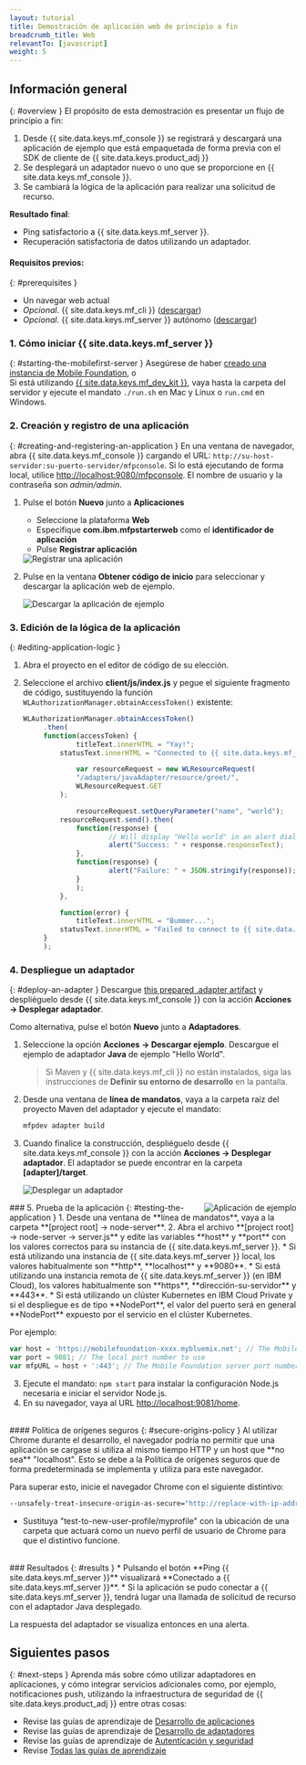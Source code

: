 ```yaml
---
layout: tutorial
title: Demostración de aplicación web de principio a fin
breadcrumb_title: Web
relevantTo: [javascript]
weight: 5
---
```

<!-- NLS_CHARSET=UTF-8 -->
## Información general
{: #overview }
El propósito de esta demostración es presentar un flujo de principio a fin:

1. Desde {{ site.data.keys.mf_console }} se registrará y descargará una aplicación de ejemplo que está empaquetada de forma previa con el SDK de cliente de {{ site.data.keys.product_adj }}
2. Se desplegará un adaptador nuevo o uno que se proporcione en {{ site.data.keys.mf_console }}.  
3. Se cambiará la lógica de la aplicación para realizar una solicitud de recurso.

**Resultado final**:

* Ping satisfactorio a {{ site.data.keys.mf_server }}.
* Recuperación satisfactoria de datos utilizando un adaptador.

#### Requisitos previos:
{: #prerequisites }
* Un navegar web actual
* *Opcional*. {{ site.data.keys.mf_cli }} ([descargar]({{site.baseurl}}/downloads))
* *Opcional*. {{ site.data.keys.mf_server }} autónomo ([descargar]({{site.baseurl}}/downloads))

### 1. Cómo iniciar {{ site.data.keys.mf_server }}
{: #starting-the-mobilefirst-server }
Asegúrese de haber [creado una instancia de Mobile Foundation](../../ibmcloud/using-mobile-foundation), o  
Si está utilizando [{{ site.data.keys.mf_dev_kit }}](../../installation-configuration/development/mobilefirst), vaya hasta la carpeta del servidor y ejecute el mandato `./run.sh` en Mac y Linux o `run.cmd` en Windows.

### 2. Creación y registro de una aplicación
{: #creating-and-registering-an-application }
En una ventana de navegador, abra {{ site.data.keys.mf_console }} cargando el URL:
`http://su-host-servidor:su-puerto-servidor/mfpconsole`. Si lo está ejecutando de forma local, utilice [http://localhost:9080/mfpconsole](http://localhost:9080/mfpconsole). El nombre de usuario y la contraseña son *admin/admin*.

1. Pulse el botón **Nuevo** junto a **Aplicaciones**
    * Seleccione la plataforma **Web**
    * Especifique **com.ibm.mfpstarterweb** como el **identificador de aplicación**
    * Pulse **Registrar aplicación**

    <img class="gifplayer" alt="Registrar una aplicación" src="register-an-application-web.png"/>

2. Pulse en la ventana **Obtener código de inicio** para seleccionar y descargar la aplicación web de ejemplo.

    <img class="gifplayer" alt="Descargar la aplicación de ejemplo" src="download-starter-code-web.png"/>

### 3. Edición de la lógica de la aplicación
{: #editing-application-logic }
1. Abra el proyecto en el editor de código de su elección.

2. Seleccione el archivo **client/js/index.js** y pegue el siguiente fragmento de código, sustituyendo la función `WLAuthorizationManager.obtainAccessToken()` existente:

   ```javascript
   WLAuthorizationManager.obtainAccessToken()
        .then(
        function(accessToken) {
                titleText.innerHTML = "Yay!";
            statusText.innerHTML = "Connected to {{ site.data.keys.mf_server }}";

                var resourceRequest = new WLResourceRequest(
                "/adapters/javaAdapter/resource/greet/",
                WLResourceRequest.GET
            );

                resourceRequest.setQueryParameter("name", "world");
            resourceRequest.send().then(
                function(response) {
                        // Will display "Hello world" in an alert dialog.
                        alert("Success: " + response.responseText);
                },
                function(response) {
                        alert("Failure: " + JSON.stringify(response));
                }
                );
            },

            function(error) {
                titleText.innerHTML = "Bummer...";
            statusText.innerHTML = "Failed to connect to {{ site.data.keys.mf_server }}";
        }
        );
   ```

### 4. Despliegue un adaptador
{: #deploy-an-adapter }
Descargue [this prepared .adapter artifact](../javaAdapter.adapter) y despliéguelo desde {{ site.data.keys.mf_console }} con la acción **Acciones → Desplegar adaptador**.

Como alternativa, pulse el botón **Nuevo** junto a **Adaptadores**.  

1. Seleccione la opción **Acciones → Descargar ejemplo**. Descargue el ejemplo de adaptador **Java** de ejemplo "Hello World".

   > Si Maven y {{ site.data.keys.mf_cli }} no están instalados, siga las instrucciones de **Definir su entorno de desarrollo** en la pantalla.

2. Desde una ventana de **línea de mandatos**, vaya a la carpeta raíz del proyecto Maven del adaptador y ejecute el mandato:

   ```bash
   mfpdev adapter build
   ```

3. Cuando finalice la construcción, despliéguelo desde {{ site.data.keys.mf_console }} con la acción **Acciones → Desplegar adaptador**. El adaptador se puede encontrar en la carpeta **[adapter]/target**.

    <img class="gifplayer" alt="Desplegar un adaptador" src="create-an-adapter.png"/>   


<img src="web-success.png" alt="Aplicación de ejemplo" style="float:right"/>
### 5. Prueba de la aplicación
{: #testing-the-application }
1. Desde una ventana de **línea de mandatos**, vaya a la carpeta **[project root] → node-server**.
2. Abra el archivo **[project root] → node-server → server.js** y edite las variables **host** y **port** con los valores correctos para su instancia de {{ site.data.keys.mf_server }}.
    * Si está utilizando una instancia de {{ site.data.keys.mf_server }} local, los valores habitualmente son **http**, **localhost** y **9080**.
    * Si está utilizando una instancia remota de {{ site.data.keys.mf_server }} (en IBM Cloud), los valores habitualmente son **https**, **dirección-su-servidor** y **443**.
    * Si está utilizando un clúster Kubernetes en IBM Cloud Private y si el despliegue es de tipo **NodePort**, el valor del puerto será en general **NodePort** expuesto por el servicio en el clúster Kubernetes.

   Por ejemplo:  

   ```javascript
   var host = 'https://mobilefoundation-xxxx.mybluemix.net'; // The Mobile Foundation server address
   var port = 9081; // The local port number to use
   var mfpURL = host + ':443'; // The Mobile Foundation server port number
   ```
3. Ejecute el mandato:
`npm start` para instalar la configuración Node.js necesaria e iniciar el servidor Node.js.
4. En su navegador, vaya al URL [http://localhost:9081/home](http://localhost:9081/home).

<br>
#### Política de orígenes seguros
{: #secure-origins-policy }
Al utilizar Chrome durante el desarrollo, el navegador podría no permitir que una aplicación se cargase si utiliza al mismo tiempo HTTP y un host que **no sea** "localhost". Esto se debe a la Política de orígenes seguros que de forma predeterminada se implementa y utiliza para este navegador.

Para superar esto, inicie el navegador Chrome con el siguiente distintivo:

```bash
--unsafely-treat-insecure-origin-as-secure="http://replace-with-ip-address-or-host:port-number" --user-data-dir=/test-to-new-user-profile/myprofile
```

- Sustituya "test-to-new-user-profile/myprofile" con la ubicación de una carpeta que actuará como un nuevo perfil de usuario de Chrome para que el distintivo funcione.

<br clear="all"/>
### Resultados
{: #results }
* Pulsando el botón **Ping {{ site.data.keys.mf_server }}** visualizará **Conectado a {{ site.data.keys.mf_server }}**.
* Si la aplicación se pudo conectar a {{ site.data.keys.mf_server }}, tendrá lugar una llamada de solicitud de recurso con el adaptador Java desplegado.

La respuesta del adaptador se visualiza entonces en una alerta.

## Siguientes pasos
{: #next-steps }
Aprenda más sobre cómo utilizar adaptadores en aplicaciones, y cómo integrar servicios adicionales como, por ejemplo, notificaciones push, utilizando la infraestructura de seguridad de {{ site.data.keys.product_adj }} entre otras cosas:

- Revise las guías de aprendizaje de [Desarrollo de aplicaciones](../../application-development/)
- Revise las guías de aprendizaje de [Desarrollo de adaptadores](../../adapters/)
- Revise las guías de aprendizaje de [Autenticación y seguridad](../../authentication-and-security/)
- Revise [Todas las guías de aprendizaje](../../all-tutorials)
